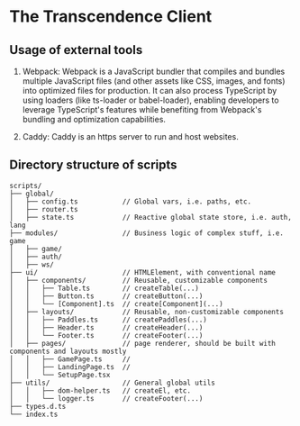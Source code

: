 # The Transcendence Client

## Usage of external tools

1. Webpack: Webpack is a JavaScript bundler that compiles and bundles multiple JavaScript files (and other assets like CSS, images, and fonts) into optimized files for production. It can also process TypeScript by using loaders (like ts-loader or babel-loader), enabling developers to leverage TypeScript's features while benefiting from Webpack's bundling and optimization capabilities.

2. Caddy: Caddy is an https server to run and host websites.

## Directory structure of scripts

```mermaid
scripts/
├── global/
│   ├── config.ts           // Global vars, i.e. paths, etc.
│   ├── router.ts
│   ├── state.ts            // Reactive global state store, i.e. auth, lang
├── modules/                // Business logic of complex stuff, i.e. game
│   ├── game/
│   ├── auth/
│   ├── ws/
├── ui/                     // HTMLElement, with conventional name
│   ├── components/         // Reusable, customizable components
│   │   ├── Table.ts        // createTable(...)
│   │   ├── Button.ts       // createButton(...)
│   │   └── [Component].ts  // create[Component](...)
│   ├── layouts/            // Reusable, non-customizable components
│   │   ├── Paddles.ts      // createPaddles(...)
│   │   ├── Header.ts       // createHeader(...)
│   │   └── Footer.ts       // createFooter(...)
│   ├── pages/              // page renderer, should be built with components and layouts mostly
│   │   ├── GamePage.ts     //
│   │   ├── LandingPage.ts  //
│   │   └── SetupPage.tsx
├── utils/                  // General global utils
│   │   ├── dom-helper.ts   // createEl, etc.
│   │   └── logger.ts       // createFooter(...)
├── types.d.ts
└── index.ts
```
